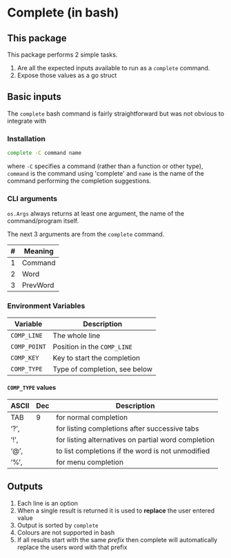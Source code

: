 # Complete (in bash)

## This package

This package performs 2 simple tasks.

1. Are all the expected inputs available to run as a `complete` command.
1. Expose those values as a go struct

## Basic inputs

The `complete` bash command is fairly straightforward but was not obvious to integrate with

### Installation

```bash
complete -C command name
```

where `-C` specifies a command (rather than a function or other type), `command` is the command using 'complete' and `name` is the name of the command performing the completion suggestions. 

### CLI arguments

`os.Args` always returns at least one argument, the name of the command/program itself.

The next 3 arguments are from the `complete` command.

| # | Meaning  |
|---|----------|
| 1 | Command  |
| 2 | Word     |
| 3 | PrevWord |

### Environment Variables

| Variable     | Description                   |
|--------------|-------------------------------|
| `COMP_LINE`  | The whole line                |
| `COMP_POINT` | Position in the `COMP_LINE`   |
| `COMP_KEY`   | Key to start the completion   |
| `COMP_TYPE`  | Type of completion, see below |

#### `COMP_TYPE` values

| ASCII | Dec |                     Description                     |
| ----- | --- | --------------------------------------------------- |
| TAB   | 9   | for normal completion                               |
| ‘?’,  |     | for listing completions after successive tabs       |
| ‘!’,  |     | for listing alternatives on partial word completion |
| ‘@’,  |     | to list completions if the word is not unmodified   |
| ‘%’,  |     | for menu completion                                 |


## Outputs

1. Each line is an option
1. When a single result is returned it is used to **replace** the user entered value
1. Output is sorted by `complete`
1. Colours are not supported in bash
1. If all results start with the same _prefix_ then complete will automatically replace the users word with that prefix
